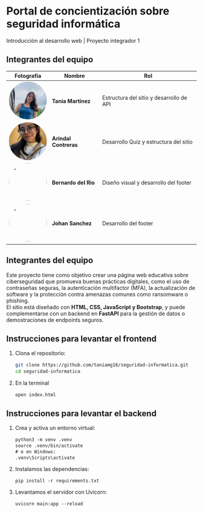 # Portal de concientización sobre seguridad informática
Introducción al desarrollo web | Proyecto integrador 1

## Integrantes del equipo
| Fotografía | Nombre | Rol |
|-------------|---------|------|
| <img src="img/Tania.jpeg" width="100" height="100" style="border-radius:50%;object-fit:cover;object-position:center top;"> | **Tania Martínez** | Estructura del sitio y desarrollo de API|
| <img src="img/Ari.jpeg" width="100" height="100" style="border-radius:50%;object-fit:cover;object-position:center top;"> | **Arindal Contreras** | Desarrollo Quiz y estructura del sitio |
| <img src="" width="100" height="100" style="border-radius:50%;object-fit:cover;object-position:center top;"> | **Bernardo del Rio** | Diseño visual y desarrollo del footer  |
| <img src="" width="100" height="100" style="border-radius:50%;object-fit:cover;object-position:center top;"> | **Johan Sanchez** | Desarrollo del footer|

## Integrantes del equipo
Este proyecto tiene como objetivo crear una página web educativa sobre ciberseguridad que promueva buenas prácticas digitales, como el uso de contraseñas seguras, la autenticación multifactor (MFA), la actualización de software y la protección contra amenazas comunes como ransomware o phishing.  
El sitio está diseñado con **HTML, CSS, JavaScript y Bootstrap**, y puede complementarse con un backend en **FastAPI** para la gestión de datos o demostraciones de endpoints seguros.

## Instrucciones para levantar el frontend
1. Clona el repositorio:
   ````bash
   git clone https://github.com/taniamg16/seguridad-informatica.git
   cd seguridad-informatica
   ````
2. En la terminal
    ````
    open index.html
    ````
## Instrucciones para levantar el backend
1. Crea y activa un entorno virtual:
    ````
    python3 -m venv .venv
    source .venv/bin/activate  
    # o en Windows:
    .venv\Scripts\activate
    ````
2. Instalamos las dependencias:
    ````
    pip install -r requirements.txt
    ````
3. Levantamos el servidor con Uvicorn:
    ````
    uvicorn main:app --reload
    ````


